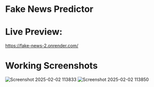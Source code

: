 # Fake News Predictor 

# Live Preview:
https://fake-news-2.onrender.com/

# Working Screenshots
 
 
![Screenshot 2025-02-02 113833](https://github.com/user-attachments/assets/b2cc9df6-af44-4f17-b566-5ba00dcbfad2)
![Screenshot 2025-02-02 113850](https://github.com/user-attachments/assets/6b969a3d-83e5-4aac-9638-4b85946ce197)
